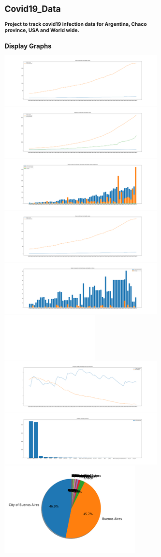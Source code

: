 # Covid19_Data
### Project to track covid19 infection data for Argentina, Chaco province, USA and World wide.

## Display Graphs
![](OfficialGraph/ChacoData.png)
![](OfficialGraph/ArgData.png)
![](OfficialGraph/ArgDataBar.png)
![](OfficialGraph/ChacoData.png)
![](OfficialGraph/ChacoDataBar.png)
![](OfficialGraph/Charts.pdf)
![](OfficialGraph/DeathPerArgChaco.png)
![](OfficialGraph/ProvincesBar.png)
![](OfficialGraph/ProvincesPie.png)
